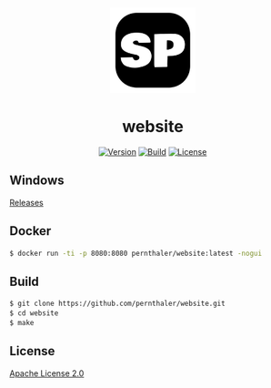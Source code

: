 <div align="center">
    <a href="https://github.com/pernthaler/website/blob/master/web/static/favicon.png"><img src="https://github.com/pernthaler/website/raw/master/web/static/favicon.png" alt="Logo" width="150" height="auto"></a>
    <h1>website</h1>
    <a href="https://github.com/pernthaler/website/tags"><img alt="Version" src="https://img.shields.io/github/v/release/pernthaler/website?label=Version"></a>
    <a href="https://github.com/pernthaler/website/actions/workflows/build.yml"><img alt="Build" src="https://github.com/pernthaler/website/actions/workflows/build.yml/badge.svg"></a>
    <a href="https://github.com/pernthaler/website/blob/master/LICENSE"><img alt="License" src="https://img.shields.io/github/license/pernthaler/website?label=License"></a>
</div>

## Windows

[Releases](https://github.com/pernthaler/website/releases)

## Docker

```bash
$ docker run -ti -p 8080:8080 pernthaler/website:latest -nogui
```

## Build

```bash
$ git clone https://github.com/pernthaler/website.git
$ cd website
$ make
```

## License

[Apache License 2.0](https://github.com/pernthaler/website/blob/master/LICENSE)